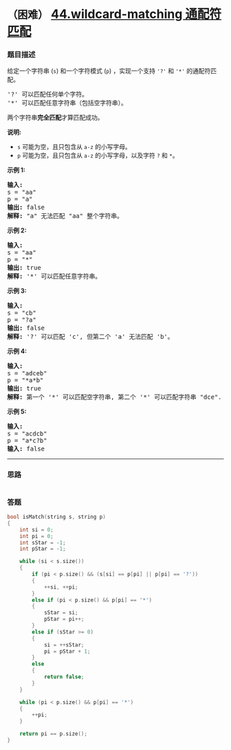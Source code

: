 # `（困难）` [44.wildcard-matching 通配符匹配](https://leetcode-cn.com/problems/wildcard-matching/)

### 题目描述
<p>给定一个字符串&nbsp;(<code>s</code>) 和一个字符模式&nbsp;(<code>p</code>) ，实现一个支持&nbsp;<code>'?'</code>&nbsp;和&nbsp;<code>'*'</code>&nbsp;的通配符匹配。</p>

<pre>'?' 可以匹配任何单个字符。
'*' 可以匹配任意字符串（包括空字符串）。
</pre>

<p>两个字符串<strong>完全匹配</strong>才算匹配成功。</p>

<p><strong>说明:</strong></p>

<ul>
	<li><code>s</code>&nbsp;可能为空，且只包含从&nbsp;<code>a-z</code>&nbsp;的小写字母。</li>
	<li><code>p</code>&nbsp;可能为空，且只包含从&nbsp;<code>a-z</code>&nbsp;的小写字母，以及字符&nbsp;<code>?</code>&nbsp;和&nbsp;<code>*</code>。</li>
</ul>

<p><strong>示例&nbsp;1:</strong></p>

<pre><strong>输入:</strong>
s = "aa"
p = "a"
<strong>输出:</strong> false
<strong>解释:</strong> "a" 无法匹配 "aa" 整个字符串。</pre>

<p><strong>示例&nbsp;2:</strong></p>

<pre><strong>输入:</strong>
s = "aa"
p = "*"
<strong>输出:</strong> true
<strong>解释:</strong>&nbsp;'*' 可以匹配任意字符串。
</pre>

<p><strong>示例&nbsp;3:</strong></p>

<pre><strong>输入:</strong>
s = "cb"
p = "?a"
<strong>输出:</strong> false
<strong>解释:</strong>&nbsp;'?' 可以匹配 'c', 但第二个 'a' 无法匹配 'b'。
</pre>

<p><strong>示例&nbsp;4:</strong></p>

<pre><strong>输入:</strong>
s = "adceb"
p = "*a*b"
<strong>输出:</strong> true
<strong>解释:</strong>&nbsp;第一个 '*' 可以匹配空字符串, 第二个 '*' 可以匹配字符串 "dce".
</pre>

<p><strong>示例&nbsp;5:</strong></p>

<pre><strong>输入:</strong>
s = "acdcb"
p = "a*c?b"
<strong>输入:</strong> false</pre>


---
### 思路
```
```



### 答题
``` C++
bool isMatch(string s, string p) 
{
	int si = 0;
	int pi = 0;
	int sStar = -1; 
	int pStar = -1;

	while (si < s.size())
	{
		if (pi < p.size() && (s[si] == p[pi] || p[pi] == '?')) 
		{
			++si, ++pi;
		}
		else if (pi < p.size() && p[pi] == '*')
		{
			sStar = si;
			pStar = pi++;
		}
		else if (sStar >= 0) 
		{
			si = ++sStar;
			pi = pStar + 1;
		}
		else
		{
			return false;
		}
	}

	while (pi < p.size() && p[pi] == '*')
	{
		++pi;
	}

	return pi == p.size();
}
```




